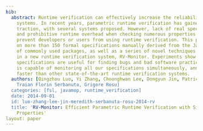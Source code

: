 ```yaml
---
bib:
  abstract: Runtime verification can effectively increase the reliability of software
    systems. In recent years, parametric runtime verification has gained a lot of
    traction, with several systems proposed. However, lack of real specifications
    and prohibitive runtime overhead when checking numerous properties simultaneously
    prevent developers or users from using runtime verification. This paper reports
    on more than 150 formal specifications manually derived from the Java API documentation
    of commonly used packages, as well as a series of novel techniques which resulted
    in a new runtime verification system, RV-Monitor. Experiments show that these
    specifications are useful for finding bugs and bad software practice, and RV-Monitor
    is capable of monitoring all our specifications simultaneously, and runs substantially
    faster than other state-of-the-art runtime verification systems.
  authors: [Qingzhou Luo, Yi Zhang, Choonghwan Lee, Dongyun Jin, Patrick O'Neil Meredith,
    Traian Florin Serbanuta, Grigore Rosu]
  categories: [fsl, javamop, runtime_verification]
  date: 2014-09-01
  id: luo-zhang-lee-jin-meredith-serbanuta-rosu-2014-rv
  title: 'RV-Monitor: Efficient Parametric Runtime Verification with Simultaneous
    Properties'
layout: paper
---
```

